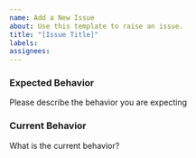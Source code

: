 ```yaml
---
name: Add a New Issue
about: Use this template to raise an issue.
title: "[Issue Title]"
labels: 
assignees:
---
```


### Expected Behavior

Please describe the behavior you are expecting

### Current Behavior

What is the current behavior?